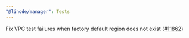 ```yaml
---
"@linode/manager": Tests
---
```


Fix VPC test failures when factory default region does not exist ([#11862](https://github.com/linode/manager/pull/11862))
